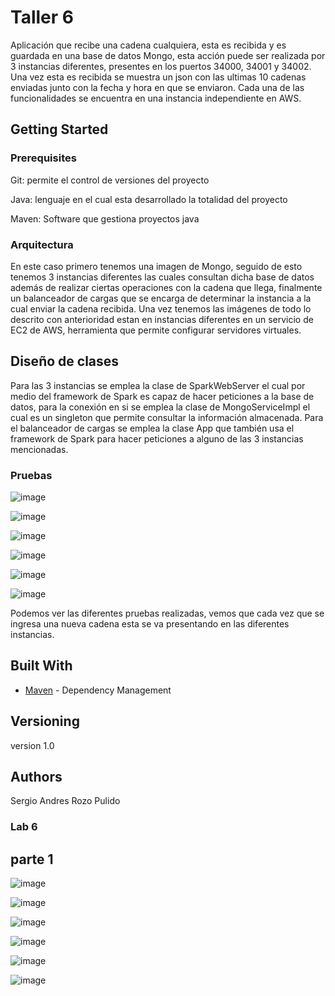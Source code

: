 # Taller 6

Aplicación que recibe una cadena cualquiera, 
esta es recibida y es guardada en una base de datos Mongo, 
esta acción puede ser realizada por 3 instancias diferentes, 
presentes en los puertos 34000, 34001 y 34002. Una vez esta es recibida 
se muestra un json con las ultimas 10 cadenas enviadas junto con la fecha y 
hora en que se enviaron.
Cada una de las funcionalidades se encuentra en una instancia independiente
en AWS.

## Getting Started

### Prerequisites

Git: permite el control de versiones del proyecto

Java: lenguaje en el cual esta desarrollado la totalidad del proyecto

Maven: Software que gestiona proyectos java


### Arquitectura

En este caso primero tenemos una imagen de Mongo, seguido de esto 
tenemos 3 instancias diferentes las cuales consultan dicha base de datos además 
de realizar ciertas operaciones con la cadena que llega, finalmente un balanceador 
de cargas que se encarga de determinar la instancia a la cual enviar la cadena recibida. 
Una vez tenemos las imágenes de todo lo descrito con anterioridad estan en
instancias diferentes en un servicio de EC2 de AWS, herramienta que
permite configurar servidores virtuales.

## Diseño de clases

Para las 3 instancias se emplea la clase de SparkWebServer el cual 
por medio del framework de Spark es capaz de hacer peticiones 
a la base de datos, para la conexión en si se emplea la clase 
de MongoServiceImpl el cual es un singleton que permite consultar 
la información almacenada.
Para el balanceador de cargas se emplea la clase 
App que también usa el framework de Spark para hacer peticiones 
a alguno de las 3 instancias mencionadas. 



### Pruebas

![image](https://user-images.githubusercontent.com/90010904/224424706-eef33817-aaa6-474f-aeff-9510aef524b3.png)

![image](https://user-images.githubusercontent.com/90010904/224424741-9be69bf7-abea-4e9b-af49-1c71e408734c.png)

![image](https://user-images.githubusercontent.com/90010904/224424778-ce6bde77-fd88-4206-a01f-c48ed7b79db8.png)

![image](https://user-images.githubusercontent.com/90010904/224424820-a672e4c1-3d85-4576-b47c-07a67a48e518.png)

![image](https://user-images.githubusercontent.com/90010904/224424872-f0647606-a4a6-4281-a60d-942e28e75c79.png)

![image](https://user-images.githubusercontent.com/90010904/224424913-3f783cc1-d1d2-4e60-ab08-5a19cb2ff24e.png)

Podemos ver las diferentes pruebas realizadas, vemos que cada vez que se ingresa una nueva cadena esta
se va presentando en las diferentes instancias.

## Built With

* [Maven](https://maven.apache.org/) - Dependency Management


## Versioning

version 1.0

## Authors

Sergio Andres Rozo Pulido

### Lab 6

## parte 1

![image](https://user-images.githubusercontent.com/90010904/224424706-eef33817-aaa6-474f-aeff-9510aef524b3.png)

![image](https://user-images.githubusercontent.com/90010904/224424741-9be69bf7-abea-4e9b-af49-1c71e408734c.png)

![image](https://user-images.githubusercontent.com/90010904/224424778-ce6bde77-fd88-4206-a01f-c48ed7b79db8.png)

![image](https://user-images.githubusercontent.com/90010904/224424820-a672e4c1-3d85-4576-b47c-07a67a48e518.png)

![image](https://user-images.githubusercontent.com/90010904/224424872-f0647606-a4a6-4281-a60d-942e28e75c79.png)

![image](https://user-images.githubusercontent.com/90010904/224424913-3f783cc1-d1d2-4e60-ab08-5a19cb2ff24e.png)




